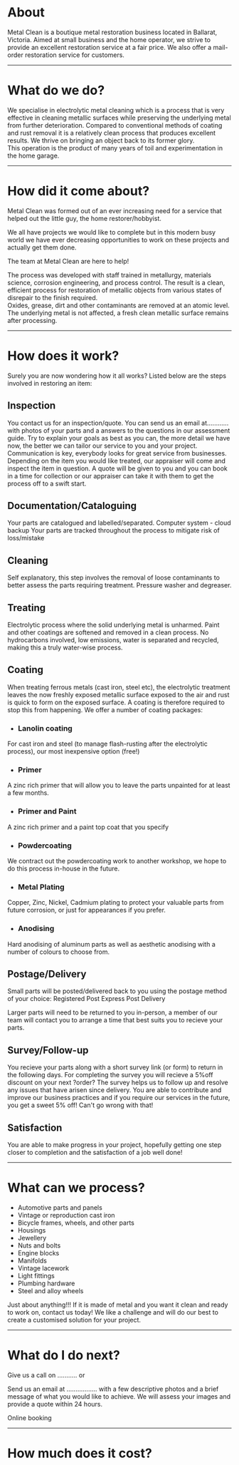 # About
Metal Clean is a boutique metal restoration business located in Ballarat, Victoria. Aimed at small business and the home operator, we strive to provide an excellent restoration service at a fair price. We also offer a mail-order restoration service for customers.
- - - 
# What do we do?
 We specialise in electrolytic metal cleaning which is a process that is very effective in cleaning metallic surfaces while preserving the underlying metal from further deterioration. 
 Compared to conventional methods of coating and rust removal it is a relatively clean process that produces excellent results. We thrive on bringing an object back to its former glory.  
 This operation is the product of many years of toil and experimentation in the home garage.
- - - 
# How did it come about?
 Metal Clean was formed out of an ever increasing need for a service that helped out the little guy, the home restorer/hobbyist.

We all have projects we would like to complete but in this modern busy world we have ever decreasing opportunities to work on these projects and actually get them done.

The team at Metal Clean are here to help!

The process was developed with staff trained in metallurgy, materials science, corrosion engineering, and process control. The result is a clean, efficient process for restoration of metallic objects from various states of disrepair to the finish required.  
Oxides, grease, dirt and other contaminants are removed at an atomic level. The underlying metal is not affected, a fresh clean metallic surface remains after processing.
- - - 
# How does it work?
Surely you are now wondering how it all works? Listed below are the steps involved in restoring an item:
## Inspection
You contact us for an inspection/quote.
 You can send us an email at............ with photos of your parts and a answers to the questions in our assessment guide. Try to explain your goals as best as you can, the more detail we have now, the better we can tailor our service to you and your project. Communication is key, everybody looks for great service from businesses.
Depending on the item you would like treated, our appraiser will come and inspect the item in question. A quote will be given to you and you can book in a time for collection or our appraiser can take it with them to get the process off to a swift start.

## Documentation/Cataloguing  
Your parts are catalogued and labelled/separated.
Computer system - cloud backup
Your parts are tracked throughout the process to mitigate risk of loss/mistake

## Cleaning
Self explanatory, this step involves the removal of loose contaminants to better assess the parts requiring treatment. Pressure washer and degreaser.

## Treating
Electrolytic process where the solid underlying metal is unharmed. Paint and other coatings are softened and removed in a clean process. No hydrocarbons involved, low emissions, water is separated and recycled, making this a truly water-wise process.

## Coating
When treating ferrous metals (cast iron, steel etc), the electrolytic treatment leaves the now freshly exposed metallic surface exposed to the air and rust is quick to form on the exposed surface. A coating is therefore required to stop this from happening.
We offer a number of coating packages:
* ### Lanolin coating 
For cast iron and steel (to manage flash-rusting after the electrolytic process), our most inexpensive option (free!)
* ### Primer
A zinc rich primer that will allow you to leave the parts unpainted for at least a few months.
* ### Primer and Paint
A zinc rich primer and a paint top coat that you specify
* ### Powdercoating
We contract out the powdercoating work to another workshop, we hope to do this process in-house in the future.
* ### Metal Plating
Copper, Zinc, Nickel, Cadmium plating to protect your valuable parts from future corrosion, or just for appearances if you prefer.
* ### Anodising
Hard anodising of aluminum parts as well as aesthetic anodising with a number of colours to choose from.

## Postage/Delivery
Small parts will be posted/delivered back to you using the postage method of your choice:
Registered Post
Express Post
Delivery

Larger parts will need to be returned to you in-person, a member of our team will contact you to arrange a time that best suits you to recieve your parts.

## Survey/Follow-up
You recieve your parts along with a short survey link (or form) to return in the following days. For completing the survey you will recieve a 5%off discount on your next ?order?
The survey helps us to follow up and resolve any issues that have arisen since delivery. You are able to contribute and improve our business practices and if you require our services in the future, you get a sweet 5% off! Can't go wrong with that!

## Satisfaction
You are able to make progress in your project, hopefully getting one step closer to completion and the satisfaction of a job well done!
- - - 

# What can we process?
* Automotive parts and panels
* Vintage or reproduction cast iron
* Bicycle frames, wheels, and other parts
* Housings
* Jewellery
* Nuts and bolts
* Engine blocks
* Manifolds
* Vintage lacework
* Light fittings
* Plumbing hardware
* Steel and alloy wheels


Just about anything!!! If it is made of metal and you want it clean and ready to work on, contact us today! We like a challenge and will do our best to create a customised solution for your project.
- - - 
# What do I do next?
Give us a call on ........... or

Send us an email at ................. with a few descriptive photos and a brief message of what you would like to achieve. We will assess your images and provide a quote within 24 hours. 

Online booking
- - - 
# How much does it cost?
 
